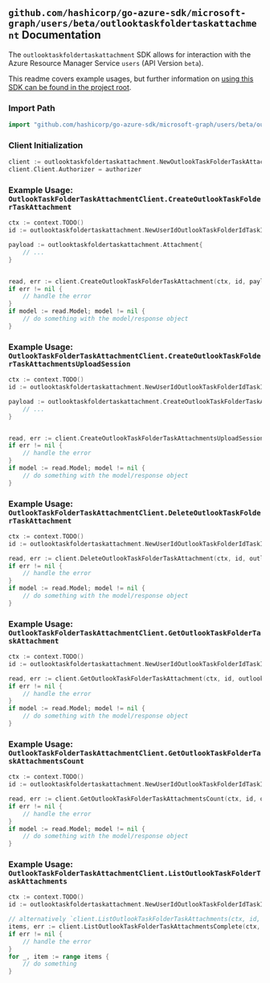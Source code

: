 
## `github.com/hashicorp/go-azure-sdk/microsoft-graph/users/beta/outlooktaskfoldertaskattachment` Documentation

The `outlooktaskfoldertaskattachment` SDK allows for interaction with the Azure Resource Manager Service `users` (API Version `beta`).

This readme covers example usages, but further information on [using this SDK can be found in the project root](https://github.com/hashicorp/go-azure-sdk/tree/main/docs).

### Import Path

```go
import "github.com/hashicorp/go-azure-sdk/microsoft-graph/users/beta/outlooktaskfoldertaskattachment"
```


### Client Initialization

```go
client := outlooktaskfoldertaskattachment.NewOutlookTaskFolderTaskAttachmentClientWithBaseURI("https://management.azure.com")
client.Client.Authorizer = authorizer
```


### Example Usage: `OutlookTaskFolderTaskAttachmentClient.CreateOutlookTaskFolderTaskAttachment`

```go
ctx := context.TODO()
id := outlooktaskfoldertaskattachment.NewUserIdOutlookTaskFolderIdTaskID("userIdValue", "outlookTaskFolderIdValue", "outlookTaskIdValue")

payload := outlooktaskfoldertaskattachment.Attachment{
	// ...
}


read, err := client.CreateOutlookTaskFolderTaskAttachment(ctx, id, payload)
if err != nil {
	// handle the error
}
if model := read.Model; model != nil {
	// do something with the model/response object
}
```


### Example Usage: `OutlookTaskFolderTaskAttachmentClient.CreateOutlookTaskFolderTaskAttachmentsUploadSession`

```go
ctx := context.TODO()
id := outlooktaskfoldertaskattachment.NewUserIdOutlookTaskFolderIdTaskID("userIdValue", "outlookTaskFolderIdValue", "outlookTaskIdValue")

payload := outlooktaskfoldertaskattachment.CreateOutlookTaskFolderTaskAttachmentsUploadSessionRequest{
	// ...
}


read, err := client.CreateOutlookTaskFolderTaskAttachmentsUploadSession(ctx, id, payload)
if err != nil {
	// handle the error
}
if model := read.Model; model != nil {
	// do something with the model/response object
}
```


### Example Usage: `OutlookTaskFolderTaskAttachmentClient.DeleteOutlookTaskFolderTaskAttachment`

```go
ctx := context.TODO()
id := outlooktaskfoldertaskattachment.NewUserIdOutlookTaskFolderIdTaskIdAttachmentID("userIdValue", "outlookTaskFolderIdValue", "outlookTaskIdValue", "attachmentIdValue")

read, err := client.DeleteOutlookTaskFolderTaskAttachment(ctx, id, outlooktaskfoldertaskattachment.DefaultDeleteOutlookTaskFolderTaskAttachmentOperationOptions())
if err != nil {
	// handle the error
}
if model := read.Model; model != nil {
	// do something with the model/response object
}
```


### Example Usage: `OutlookTaskFolderTaskAttachmentClient.GetOutlookTaskFolderTaskAttachment`

```go
ctx := context.TODO()
id := outlooktaskfoldertaskattachment.NewUserIdOutlookTaskFolderIdTaskIdAttachmentID("userIdValue", "outlookTaskFolderIdValue", "outlookTaskIdValue", "attachmentIdValue")

read, err := client.GetOutlookTaskFolderTaskAttachment(ctx, id, outlooktaskfoldertaskattachment.DefaultGetOutlookTaskFolderTaskAttachmentOperationOptions())
if err != nil {
	// handle the error
}
if model := read.Model; model != nil {
	// do something with the model/response object
}
```


### Example Usage: `OutlookTaskFolderTaskAttachmentClient.GetOutlookTaskFolderTaskAttachmentsCount`

```go
ctx := context.TODO()
id := outlooktaskfoldertaskattachment.NewUserIdOutlookTaskFolderIdTaskID("userIdValue", "outlookTaskFolderIdValue", "outlookTaskIdValue")

read, err := client.GetOutlookTaskFolderTaskAttachmentsCount(ctx, id, outlooktaskfoldertaskattachment.DefaultGetOutlookTaskFolderTaskAttachmentsCountOperationOptions())
if err != nil {
	// handle the error
}
if model := read.Model; model != nil {
	// do something with the model/response object
}
```


### Example Usage: `OutlookTaskFolderTaskAttachmentClient.ListOutlookTaskFolderTaskAttachments`

```go
ctx := context.TODO()
id := outlooktaskfoldertaskattachment.NewUserIdOutlookTaskFolderIdTaskID("userIdValue", "outlookTaskFolderIdValue", "outlookTaskIdValue")

// alternatively `client.ListOutlookTaskFolderTaskAttachments(ctx, id, outlooktaskfoldertaskattachment.DefaultListOutlookTaskFolderTaskAttachmentsOperationOptions())` can be used to do batched pagination
items, err := client.ListOutlookTaskFolderTaskAttachmentsComplete(ctx, id, outlooktaskfoldertaskattachment.DefaultListOutlookTaskFolderTaskAttachmentsOperationOptions())
if err != nil {
	// handle the error
}
for _, item := range items {
	// do something
}
```
